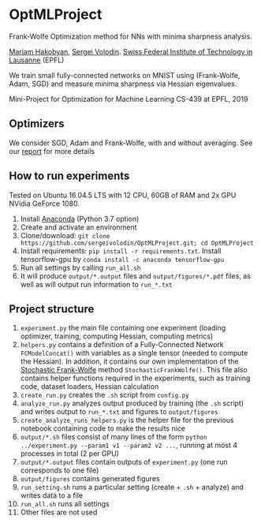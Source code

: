# OptMLProject
Frank-Wolfe Optimization method for NNs with minima sharpness analysis.

<a href="mailto:mariam.hakobyan@epfl.ch">Mariam Hakobyan</a>, <a href="mailto:sergei.volodin@epfl.ch">Sergei Volodin</a>. <a href="http://epfl.ch">Swiss Federal Institute of Technology in Lausanne</a> (EPFL)

We train small fully-connected networks on MNIST using (Frank-Wolfe, Adam, SGD) and measure minima sharpness via Hessian eigenvalues.

Mini-Project for Optimization for Machine Learning CS-439 at EPFL, 2019

## Optimizers
We consider SGD, Adam and Frank-Wolfe, with and without averaging. See our <a href="https://www.overleaf.com/read/hsvzyfcxkrhc
">report</a> for more details

## How to run experiments
Tested on Ubuntu 16.04.5 LTS with 12 CPU, 60GB of RAM and 2x GPU NVidia GeForce 1080.

1. Install <a href="https://docs.conda.io/en/latest/miniconda.html">Anaconda</a> (Python 3.7 option)
2. Create and activate an environment
3. Clone/download: `git clone https://github.com/sergeivolodin/OptMLProject.git; cd OptMLProject`
4. Install requirements: `pip install -r requirements.txt`. Install tensorflow-gpu by `conda install -c anaconda tensorflow-gpu`
5. Run all settings by calling `run_all.sh`
6. It will produce `output/*.output` files and `output/figures/*.pdf` files, as well as will output run information to `run_*.txt`

## Project structure
1. `experiment.py` the main file containing one experiment (loading optimizer, training, computing Hessian, computing metrics)
2. `helpers.py` contains a definition of a Fully-Connected Network `FCModelConcat()` with variables as a single tensor (needed to compute the Hessian). In addition, it contains our own implementation of the <a href="https://arxiv.org/abs/1804.09554">Stochastic Frank-Wolfe</a> method `StochasticFrankWolfe()`. This file also contains helper functions required in the experiments, such as training code, dataset loaders, Hessian calculation
3. `create_run.py` creates the `.sh` script from `config.py`
4. `analyze_run.py` analyzes output produced by training (the `.sh` script) and writes output to `run_*.txt` and figures to `output/figures`
4. `create_analyze_runs_helpers.py` is the helper file for the previous notebook containing code to make the results nice
5. `output/*.sh` files consist of many lines of the form `python ../experiment.py --param1 v1 --param2 v2 ...`, running at most 4 processes in total (2 per GPU)
6. `output/*.output` files contain outputs of `experiment.py` (one run corresponds to one file)
7. `output/figures` contains generated figures
8. `run_setting.sh` runs a particular setting (create + `.sh` + analyze) and writes data to a file
9. `run_all.sh` runs all settings
10. Other files are not used
